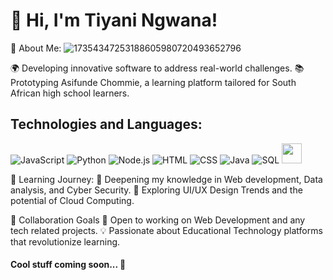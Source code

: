 
# 👋 Hi, I'm Tiyani Ngwana!


🌟 About Me:
![17354347253188605980720493652796](https://github.com/user-attachments/assets/b4433481-0419-4940-876b-2e1305c40331)

🌍 Developing innovative software to address real-world challenges.
📚 Prototyping Asifunde Chommie, a learning platform tailored for South African high school learners.

## Technologies and Languages:

![JavaScript](https://skillicons.dev/icons?i=js)
![Python](https://skillicons.dev/icons?i=python)
![Node.js](https://skillicons.dev/icons?i=nodejs)
![HTML](https://skillicons.dev/icons?i=html)
![CSS](https://skillicons.dev/icons?i=css)
![Java](https://skillicons.dev/icons?i=java)
![SQL](https://skillicons.dev/icons?i=mysql)
<img height="32" width="32" src="https://cdn.jsdelivr.net/npm/simple-icons@v13/icons/jira.svg" />

🌱 Learning Journey:
🔐 Deepening my knowledge in Web development, Data analysis, and Cyber Security.
🎨 Exploring UI/UX Design Trends and the potential of Cloud Computing.

👯 Collaboration Goals
🤝 Open to working on Web Development and any tech related projects.
💡 Passionate about Educational Technology platforms that revolutionize learning.

#### Cool stuff coming soon... 📇

<!--
**ngwanatiyani/ngwanatiyani** is a ✨ _special_ ✨ repository because its `README.md` (this file) appears on your GitHub profile.


-->
